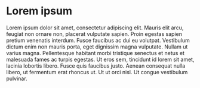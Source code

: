 Lorem ipsum
===========

Lorem ipsum dolor sit amet, consectetur adipiscing elit. Mauris elit arcu, feugiat non ornare non, placerat vulputate sapien. Proin egestas sapien pretium venenatis interdum. Fusce faucibus ac dui eu volutpat. Vestibulum dictum enim non mauris porta, eget dignissim magna vulputate. Nullam ut varius magna. Pellentesque habitant morbi tristique senectus et netus et malesuada fames ac turpis egestas. Ut eros sem, tincidunt id lorem sit amet, lacinia lobortis libero. Fusce quis faucibus justo. Aenean consequat nulla libero, ut fermentum erat rhoncus ut. Ut ut orci nisl. Ut congue vestibulum pulvinar.


